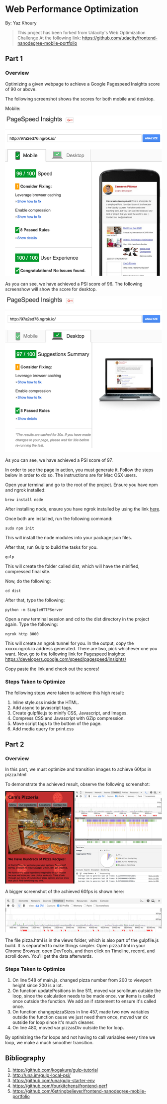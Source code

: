 # Web Performance Optimization

By: Yaz Khoury

> This project has been forked from Udacity's Web Optimization Challenge
> At the following link: https://github.com/udacity/frontend-nanodegree-mobile-portfolio

## Part 1

### Overview
Optimizing a given webpage to achieve a Google Pagespeed Insights score of 90 or above.

The following screenshot shows the scores for both mobile and desktop.

Mobile:

![psi-mobile](assets/psi-mobile.jpg)

As you can see, we have achieved a PSI score of 96. The following screenshow will show the score for desktop.

![psi-desktop](assets/psi-desktop.jpg)

As you can see, we have achieved a PSI score of 97.

In order to see the page in action, you must generate it. Follow the steps below in order to do so. 
The instructions are for Mac OSX users.

Open your terminal and go to the root of the project. Ensure you have npm and ngrok installed:
```Shell
brew install node
```
After installing node, ensure you have ngrok installed by using the link [here](https://ngrok.com/download).

Once both are installed, run the following command:
```Shell
sudo npm init
```
This will install the node modules into your package json files.

After that, run Gulp to build the tasks for you.
```Shell
gulp
```
This will create the folder called dist, which will have the minified, compressed final site.

Now, do the following:
```Shell
cd dist
```
After that, type the following:
```Shell
python -m SimpleHTTPServer
```

Open a new terminal session and cd to the dist directory in the project again.
Type the following:
```Shell
ngrok http 8000
```

This will create an ngrok tunnel for you. In the output, copy the xxxxx.ngrok.io address generated. 
There are two, pick whichever one you want.
Now, go to the following link for Pagespeed Insights: https://developers.google.com/speed/pagespeed/insights/

Copy paste the link and check out the scores!

### Steps Taken to Optimize

The following steps were taken to achieve this high result:

1.	Inline style.css inside the HTML.
2.	Add async to javascript tags.
3.	Create gulpfile.js to minify CSS, Javascript, and Images.
4.	Compress CSS and Javascript with GZip compression.
5.	Move script tags to the bottom of the page.
6.	Add media query for print.css


## Part 2

### Overview

In this part, we must optimize and transition images to achieve 60fps in pizza.html

To demonstrate the achieved result, observe the following screenshot:

![pizza-dev](assets/pizza-dev.jpg)

A bigger screenshot of the achieved 60fps is shown here:

![dev-fps](assets/dev-fps.jpg)

The file pizza.html is in the views folder, which is also part of the gulpfile.js build.
It is separated to make things simpler. Open pizza.html in your Chrome Browser, open DevTools, and then
click on Timeline, record, and scroll down. You'll get the data afterwards.

### Steps Taken to Optimize

1. On line 548 of main.js, changed pizza number from 200 to viewport height since 200 is a lot.
2. On function updatePositions in line 511, moved var scrollnum outside the loop, since the calculation 
	needs to be made once. var items is called once outside the function. We add an if statement to 
	ensure it's called once.
3. On function changepizzaSizes in line 457, made two new variables outside the function cause we just need them
	once, moved var dx outside for loop since it's much cleaner.
4. On line 480, moved var pizzasDiv outside the for loop.

By optimizing the for loops and not having to call variables every time we loop, we make a much smoother transition.


## Bibliography

1. https://github.com/kogakure/gulp-tutorial
2. http://una.im/gulp-local-psi/
3. https://github.com/una/gulp-starter-env
4. https://github.com/fourkitchens/frontend-perf
5. https://github.com/6stringbeliever/frontend-nanodegree-mobile-portfolio
